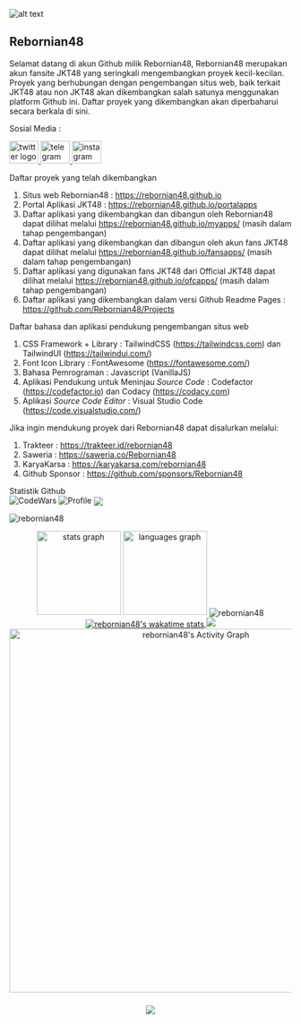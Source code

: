 ![alt text](https://avatars.githubusercontent.com/u/80138640 "Rebornian48")

## Rebornian48

Selamat datang di akun Github milik Rebornian48, Rebornian48 merupakan akun fansite JKT48 yang seringkali mengembangkan proyek kecil-kecilan.
Proyek yang berhubungan dengan pengembangan situs web, baik terkait JKT48 atau non JKT48 akan dikembangkan salah satunya menggunakan platform Github ini. 
Daftar proyek yang dikembangkan akan diperbaharui secara berkala di sini.

Sosial Media :

<div align="left">
  <a href="https://twitter.com/Rebornian48" target="_blank">
    <img src="https://raw.githubusercontent.com/danielcranney/readme-generator/main/public/icons/socials/twitter.svg" width="52" height="40" alt="twitter logo"  />
  </a>
  <a href="https://t.me/Rebornian48" target="_blank">
    <img src="https://raw.githubusercontent.com/maurodesouza/profile-readme-generator/master/src/assets/icons/social/telegram/default.svg" width="52" height="40" alt="telegram logo"  />
  </a>
  <a href="https://instagram.com/Rebornian48" target="_blank">
    <img src="https://raw.githubusercontent.com/maurodesouza/profile-readme-generator/master/src/assets/icons/social/instagram/default.svg" width="52" height="40" alt="instagram logo"  />
  </a>
</div>

Daftar proyek yang telah dikembangkan

1. Situs web Rebornian48 : <https://rebornian48.github.io>
2. Portal Aplikasi JKT48 : <https://rebornian48.github.io/portalapps>
3. Daftar aplikasi yang dikembangkan dan dibangun oleh Rebornian48 dapat dilihat melalui <https://rebornian48.github.io/myapps/> (masih dalam tahap pengembangan)
4. Daftar aplikasi yang dikembangkan dan dibangun oleh akun fans JKT48 dapat dilihat melalui <https://rebornian48.github.io/fansapps/> (masih dalam tahap pengembangan)
5. Daftar aplikasi yang digunakan fans JKT48 dari Official JKT48 dapat dilihat melalui <https://rebornian48.github.io/ofcapps/> (masih dalam tahap pengembangan)
6. Daftar aplikasi yang dikembangkan dalam versi Github Readme Pages : <https://github.com/Rebornian48/Projects>

Daftar bahasa dan aplikasi pendukung pengembangan situs web

1. CSS Framework + Library : TailwindCSS (<https://tailwindcss.com>) dan TailwindUI (<https://tailwindui.com/>)
2. Font Icon Library : FontAwesome (<https://fontawesome.com/>)
3. Bahasa Pemrograman : Javascript (VanillaJS)
4. Aplikasi Pendukung untuk Meninjau _Source Code_ : Codefactor (<https://codefactor.io>) dan Codacy (<https://codacy.com>)
5. Aplikasi _Source Code Editor_ : Visual Studio Code (<https://code.visualstudio.com/>)

Jika ingin mendukung proyek dari Rebornian48 dapat disalurkan melalui:

1. Trakteer : <https://trakteer.id/rebornian48>
2. Saweria : <https://saweria.co/Rebornian48>
3. KaryaKarsa : <https://karyakarsa.com/rebornian48>
4. Github Sponsor : <https://github.com/sponsors/Rebornian48>

Statistik Github<br />
<img src="https://www.codewars.com/users/Rebornian48/badges/large" alt="CodeWars">
<img src="https://github-widgetbox.vercel.app/api/profile?username=Rebornian48&data=followers,repositories,stars,commits&theme=dracula" alt="Profile">
<img align="center" src="https://github-profile-summary-cards.vercel.app/api/cards/profile-details?username=Rebornian48&theme=dracula">
<p align="left"> <img src="https://github-profile-trophy.vercel.app/?username=rebornian48&theme=dracula" alt="rebornian48" /> </p><div align="center">
  <img src="https://github-readme-stats.vercel.app/api?username=Rebornian48&hide_title=false&hide_rank=false&show_icons=true&include_all_commits=true&count_private=true&disable_animations=false&theme=dracula&locale=en&hide_border=false&order=1" height="150" alt="stats graph"  />
  <img src="https://github-readme-stats.vercel.app/api/top-langs?username=Rebornian48&locale=en&hide_title=false&layout=compact&card_width=320&langs_count=5&theme=dracula&hide_border=false&order=2" height="150" alt="languages graph"  />
  <img align="center" src="https://github-readme-streak-stats.herokuapp.com/?user=rebornian48&theme=dracula" alt="rebornian48" />
   <a href="https://wakatime.com/@rebornian48">
   <img align="center" src="https://github-readme-stats.vercel.app/api/wakatime?username=rebornian48&card_width=320&layout=compact&title_color=8B64FF&range=last_7_days&theme=dracula" alt="rebornian48's wakatime stats"/>
   </a>
  <img src="https://github-profile-summary-cards.vercel.app/api/cards/productive-time?username=Rebornian48&theme=dracula&utcOffset=7">
   <img width="650px" alt="rebornian48's Activity Graph" src="https://github-readme-activity-graph.vercel.app/graph?username=rebornian48&theme=dracula&line=8B64FF&point=d62976&theme=dracula" />
</div>

###

<div align="center">
  <img src="https://profile-counter.glitch.me/Rebornian48/count.svg?"  />
</div>
